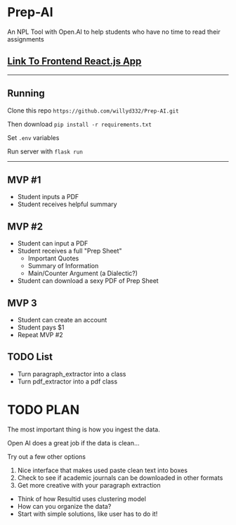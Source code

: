 # Prep-AI
An NPL Tool with Open.AI to help students who have no time to read their assignments
## [Link To Frontend React.js App](https://github.com/willyd332/Prep.AI-Frontend)

--------------------------------------------------

## Running
Clone this repo `https://github.com/willyd332/Prep-AI.git`

Then download `pip install -r requirements.txt`

Set `.env` variables

Run server with `flask run`

--------------------------------------------------


## MVP #1
- Student inputs a PDF
- Student receives helpful summary

## MVP #2
- Student can input a PDF
- Student receives a full "Prep Sheet"
  - Important Quotes
  - Summary of Information
  - Main/Counter Argument (a Dialectic?)
- Student can download a sexy PDF of Prep Sheet

## MVP 3
- Student can create an account
- Student pays $1
- Repeat MVP #2

## TODO List
- Turn paragraph_extractor into a class
- Turn pdf_extractor into a pdf class







# TODO PLAN

The most important thing is how you ingest the data.

Open AI does a great job if the data is clean...

Try out a few other options

1. Nice interface that makes used paste clean text into boxes
2. Check to see if academic journals can be downloaded in other formats
3. Get more creative with your paragraph extraction
  - Think of how Resultid uses clustering model
  - How can you organize the data?
  - Start with simple solutions, like user has to do it!